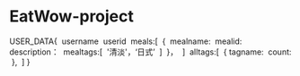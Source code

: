 # EatWow-project

USER_DATA{
​		username
​		userid
​		meals:[
​					{
​						mealname:
​						mealid:
​						description：
​						mealtags:[
​											'清淡'，‘日式’
​											]
​					}，
​					]
​		alltags:[
​					{
​						tagname:
​						count:
​					},
​						]
}
